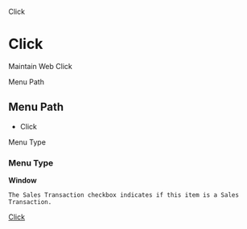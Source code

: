 
Click
# Click


Maintain Web Click

Menu Path
## Menu Path



- Click

Menu Type
### Menu Type

**Window**

```
The Sales Transaction checkbox indicates if this item is a Sales Transaction.
```

[Click](functional-guide/window/window-click.md)